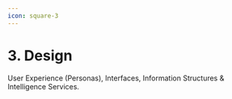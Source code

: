 ```yaml
---
icon: square-3
---
```


# 3. Design

User Experience (Personas), Interfaces, Information Structures & Intelligence Services.
